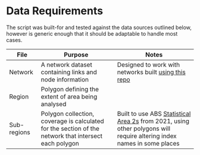 # Data Requirements 
The script was built-for and tested against the data sources outlined below, however is generic enough that it should be adaptable to handle most cases. 

| File | Purpose | Notes |
|------|---------|-------|
| Network | A network dataset containing links and node information | Designed to work with networks built [using this repo](https://github.com/matsim-melbourne/network) |
| Region | Polygon defining the extent of area being analysed | |
| Sub-regions | Polygon collection, coverage is calculated for the section of the network that intersect each polygon | Built to use ABS [Statistical Area 2s](https://www.abs.gov.au/statistics/standards/australian-statistical-geography-standard-asgs-edition-3/jul2021-jun2026/main-structure-and-greater-capital-city-statistical-areas/statistical-area-level-2) from 2021, using other polygons will require altering index names in some places | 